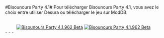 <!--<script type="text/javascript">
	function ToggleStep(stp)
	{
		var ele = document.getElementById(stp);
		if(ele.style.display == 'none')
			ele.style.display = 'inline';
		else
			ele.style.display = 'none';
	}
</script>
#Bisounours Party 5#
Vous allez bientôt pouvoir jouer à Bisounours Party. Suivez les instructions suivantes pour installer et jouer à Bisounours Party !<br> <span style="font-size:85%">Vous pouvez cliquer sur chaque étape pour plus d'informations.</span><br><br>
<p onclick="ToggleStep('firstStep')" style="cursor:pointer">
	<span style="color:#506EB3">+</span> Téléchargez et installez <a href="http://store.steampowered.com/about/" style="color:green">Steam</a><br>
	<span id="firstStep" style="display:none; font-style:italic; font-size:80%">
		Steam est un logiciel créé par Valve permettant à des millions de joueurs d'acheter et de jouer à des jeux. Il est aussi utilisé pour lancer les mods tels que Bisounours Party.<br>
	</span>
</p> 
<p onclick="ToggleStep('secondStep')" style="cursor:pointer">
	<span style="color:#506EB3">+</span> Téléchargez et installez <a href="steam://install/218" style="color:green">Source SDK Base 2007</a><br>
	<span id="secondStep" style="display:none; font-style:italic; font-size:80%">
		Le Source SDK Base 2007 est à la base de tout mod. Il contient le contenu de base et les binaires du moteur. Il est vital pour jouer à Bisounours Party et est gratuit pour tout ceux possédant un compte Steam.<br>
	</span>
</p> 
<p onclick="ToggleStep('thirdStep')" style="cursor:pointer">
	<span style="color:#506EB3">+</span> Téléchargez et installez <a href="#" style="color:green"><b>Bisounours Party 5</b></a><br>
	<div id="thirdStep" onclick="" style="display:none; font-style:italic; font-size:80%">
		Plusieurs mirroirs sont disponible, choisissez en un :<br>
		<div style="text-align:center">
			<a href="http://www.moddb.com/mods/bisounours-party/downloads/bisounours-party-41962-beta" title="Download Bisounours Party 5.0.5102 - Mod DB" target="_blank"><img src="http://www.bisounoursparty.com/templates/img/moddb.png" alt="Download Bisounours Party 5.0.5102" /></a>
			<a href="http://www.desura.com/mods/bisounours-party" title="Download Bisounours Party 5.0.5102 - Desura" target="_blank"><img src="http://www.bisounoursparty.com/templates/img/Desura.png" alt="Download Bisounours Party 5.0.5102" /></a>
			<a href="http://www.desura.com/mods/bisounours-party" title="Download Bisounours Party 5.0.5102 - Torrent" target="_blank"><img src="http://www.bisounoursparty.com/templates/img/dltorrent.png" alt="Download Bisounours Party 5.0.5102" /></a>
		</div>
	</div>
</p>
<p onclick="ToggleStep('fourthStep')" style="cursor:pointer">
	<span style="color:#506EB3">+</span> Redémarrez Steam<br>
	<span id="fourthStep" style="display:none; font-style:italic; font-size:80%">
		Steam doit être redémarré pour compléter l'installation. Si Bisounours Party n'apparaît pas dans la liste des jeux, assurez-vous que Steam ait bien été redémarré. Si cela ne résoud pas le problème, vous pourrez trouver de l'aide sur le <a href="http://www.bisounoursparty.com/forum/viewforum.php?id=17" alt="Aide et support">forum</a>.<br>
	</span>
</p> 
<br>
- - - -->
#Bisounours Party 4.1#
Pour télécharger Bisounours Party 4.1, vous avez le choix entre utiliser Desura ou télécharger le jeu sur ModDB.  
<br>
<div style="text-align:center">
	<a href="http://www.moddb.com/mods/bisounours-party/downloads/bisounours-party-41962-beta" title="Download Bisounours Party 4.1.962 Beta - Mod DB" target="_blank"><img src="http://www.bisounoursparty.com/templates/img/moddb.png" alt="Bisounours Party 4.1.962 Beta" /></a>
	<a href="http://www.desura.com/mods/bisounours-party" title="Download Bisounours Party 4.1.962 Beta - Desura" target="_blank"><img src="http://www.bisounoursparty.com/templates/img/Desura.png" alt="Bisounours Party 4.1.962 Beta" /></a>
</div>
- - -
<!--
#Installer un serveur dédié#
<p>Bisounours Party est compatible avec Linux et Windows. Pour installer le serveur, veuillez vous en référer aux ressources disponibles sur <a href="http://srcds.com/">srcds.com</a>. Ce guide va principalement couvrir l'installation de Bisounours Party sur une machine Linux. L'installation sur Windows se résumant à copier le dossier du jeu dans le dossier de hlds.<br></p><br>
<p>Une fois le srcds installé, vous devrez installer le contenu de jeu <span style="color:green">Orangebox</span>. Vous pouvez faire cela aisément en exécutant la commande suivante dans le dossier du srcds :<br>
<span style="font-style:italic; font-size:90%">
	steam -command update -game orangebox -dir . 
</span><br></p><br>
<p>Une fois le contenu installé, entrez dans le dossier orangebox nouvellement créé et installez Bisounours Party. Vous pouvez utiliser les commandes suivantes pour le faire :<br>
<span style="font-style:italic; font-size:90%">
	wget http://www.bisounoursparty.com/bisounoursparty_dedicated.tar.bz2<br>
	tar -xjvf bisounoursparty_dedicated.tar.bz2
</span><br></p><br>
<p>Vous devez maintenant lancer le script de mise à jour. Il se situe dans le dossier bpr/bin et est appelé update.py. Le script nécéssite Python 2.6+ et <a href="https://pypi.python.org/pypi/pylzma/">pylzma</a>. L'updater continuera et terminera l'installation. Il sert aussi à s'assurer que votre installation est à jour, il est donc recommandé de le lancer régulièrement. Les mises à jour seront annoncées sur le forum et via la mailing list.<br>
Si votre installation de Bisounours Party ne contient pas le script de mise à jour, vous pouvez vous le procurer <a href="http://www.bisounoursparty.com/nebuleuse/update.py">ici</a>.</p> -->